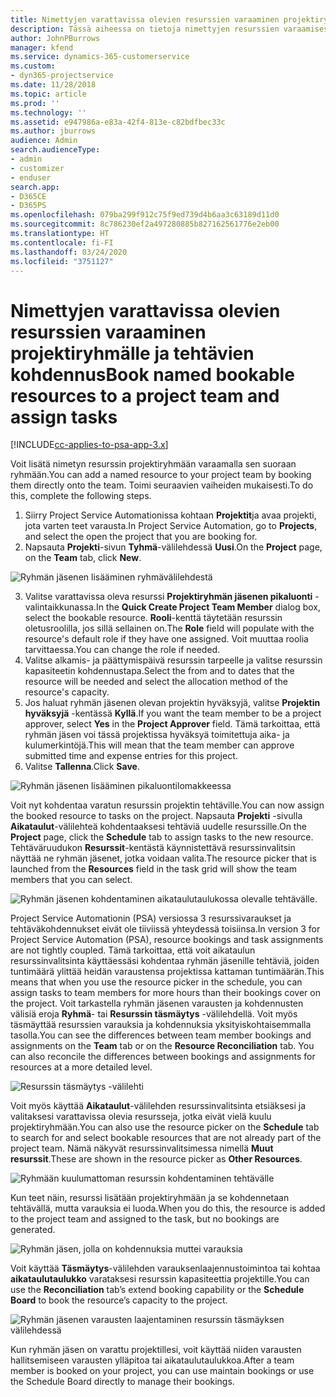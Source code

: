 ```yaml
---
title: Nimettyjen varattavissa olevien resurssien varaaminen projektiryhmälle ja tehtävien kohdennus
description: Tässä aiheessa on tietoja nimettyjen resurssien varaamisesta projektiryhmille ja niiden kohdentamisesta tehtäville.
author: JohnPBurrows
manager: kfend
ms.service: dynamics-365-customerservice
ms.custom:
- dyn365-projectservice
ms.date: 11/28/2018
ms.topic: article
ms.prod: ''
ms.technology: ''
ms.assetid: e947986a-e83a-42f4-813e-c82bdfbec33c
ms.author: jburrows
audience: Admin
search.audienceType:
- admin
- customizer
- enduser
search.app:
- D365CE
- D365PS
ms.openlocfilehash: 079ba299f912c75f9ed739d4b6aa3c63189d11d0
ms.sourcegitcommit: 8c786230ef2a497280885b827162561776e2eb00
ms.translationtype: HT
ms.contentlocale: fi-FI
ms.lasthandoff: 03/24/2020
ms.locfileid: "3751127"
---
```

# <a name="book-named-bookable-resources-to-a-project-team-and-assign-tasks"></a><span data-ttu-id="5075b-103">Nimettyjen varattavissa olevien resurssien varaaminen projektiryhmälle ja tehtävien kohdennus</span><span class="sxs-lookup"><span data-stu-id="5075b-103">Book named bookable resources to a project team and assign tasks</span></span> 

[!INCLUDE[cc-applies-to-psa-app-3.x](../includes/cc-applies-to-psa-app-3x.md)]

<span data-ttu-id="5075b-104">Voit lisätä nimetyn resurssin projektiryhmään varaamalla sen suoraan ryhmään.</span><span class="sxs-lookup"><span data-stu-id="5075b-104">You can  add a named resource to your project team by booking them directly onto the team.</span></span> <span data-ttu-id="5075b-105">Toimi seuraavien vaiheiden mukaisesti.</span><span class="sxs-lookup"><span data-stu-id="5075b-105">To do this, complete the following steps.</span></span>

1. <span data-ttu-id="5075b-106">Siirry Project Service Automationissa kohtaan **Projektit**ja avaa projekti, jota varten teet varausta.</span><span class="sxs-lookup"><span data-stu-id="5075b-106">In  Project Service Automation, go to **Projects**, and select the open the project that you are booking for.</span></span>
2. <span data-ttu-id="5075b-107">Napsauta **Projekti**-sivun **Tyhmä**-välilehdessä **Uusi**.</span><span class="sxs-lookup"><span data-stu-id="5075b-107">On the **Project** page, on the **Team** tab, click **New**.</span></span> 

![Ryhmän jäsenen lisääminen ryhmävälilehdestä](media/RM-how-to-1.png)

3. <span data-ttu-id="5075b-109">Valitse varattavissa oleva resurssi **Projektiryhmän jäsenen pikaluonti** -valintaikkunassa.</span><span class="sxs-lookup"><span data-stu-id="5075b-109">In the **Quick Create Project Team Member** dialog box, select the bookable resource.</span></span> <span data-ttu-id="5075b-110">**Rooli**-kenttä täytetään resurssin oletusroolilla, jos sillä sellainen on.</span><span class="sxs-lookup"><span data-stu-id="5075b-110">The **Role** field will populate with the resource's default role if they have one assigned.</span></span> <span data-ttu-id="5075b-111">Voit muuttaa roolia tarvittaessa.</span><span class="sxs-lookup"><span data-stu-id="5075b-111">You can change the role if needed.</span></span> 
4. <span data-ttu-id="5075b-112">Valitse alkamis- ja päättymispäivä resurssin tarpeelle ja valitse resurssin kapasiteetin kohdennustapa.</span><span class="sxs-lookup"><span data-stu-id="5075b-112">Select the from and to dates that the resource will be needed and select the allocation method of the resource's capacity.</span></span> 
5. <span data-ttu-id="5075b-113">Jos haluat ryhmän jäsenen olevan projektin hyväksyjä, valitse **Projektin hyväksyjä** -kentässä **Kyllä**.</span><span class="sxs-lookup"><span data-stu-id="5075b-113">If you want the team member to be a project approver, select **Yes** in the **Project Approver** field.</span></span> <span data-ttu-id="5075b-114">Tämä tarkoittaa, että ryhmän jäsen voi tässä projektissa hyväksyä toimitettuja aika- ja kulumerkintöjä.</span><span class="sxs-lookup"><span data-stu-id="5075b-114">This will mean that the team member can approve submitted time and expense entries for this project.</span></span> 
6. <span data-ttu-id="5075b-115">Valitse **Tallenna**.</span><span class="sxs-lookup"><span data-stu-id="5075b-115">Click **Save**.</span></span>

![Ryhmän jäsenen lisääminen pikaluontilomakkeessa](media/RM-how-to-2.png)


<span data-ttu-id="5075b-117">Voit nyt kohdentaa varatun resurssin projektin tehtäville.</span><span class="sxs-lookup"><span data-stu-id="5075b-117">You can now assign the booked resource to tasks on the project.</span></span> <span data-ttu-id="5075b-118">Napsauta **Projekti** -sivulla **Aikataulut**-välilehteä kohdentaaksesi tehtäviä uudelle resurssille.</span><span class="sxs-lookup"><span data-stu-id="5075b-118">On the **Project** page, click the **Schedule** tab to assign tasks to the new resource.</span></span> <span data-ttu-id="5075b-119">Tehtäväruudukon **Resurssit**-kentästä käynnistettävä resurssinvalitsin näyttää ne ryhmän jäsenet, jotka voidaan valita.</span><span class="sxs-lookup"><span data-stu-id="5075b-119">The resource picker that is launched from the **Resources** field in the task grid will show the team members that you can select.</span></span>

![Ryhmän jäsenen kohdentaminen aikataulutaulukossa olevalle tehtävälle.](media/RM-how-to-3.png)

<span data-ttu-id="5075b-121">Project Service Automationin (PSA) versiossa 3 resurssivaraukset ja tehtäväkohdennukset eivät ole tiiviissä yhteydessä toisiinsa.</span><span class="sxs-lookup"><span data-stu-id="5075b-121">In version 3 for Project Service Automation (PSA), resource bookings and task assignments are not tightly coupled.</span></span> <span data-ttu-id="5075b-122">Tämä tarkoittaa, että voit aikataulun resurssinvalitsinta käyttäessäsi kohdentaa ryhmän jäsenille tehtäviä, joiden tuntimäärä ylittää heidän varaustensa projektissa kattaman tuntimäärän.</span><span class="sxs-lookup"><span data-stu-id="5075b-122">This means that when you use the resource picker in the schedule, you can assign tasks to team members for more hours than their bookings cover on the project.</span></span>
<span data-ttu-id="5075b-123">Voit tarkastella ryhmän jäsenen varausten ja kohdennusten välisiä eroja **Ryhmä**- tai **Resurssin täsmäytys** -välilehdellä. Voit myös täsmäyttää resurssien varauksia ja kohdennuksia yksityiskohtaisemmalla tasolla.</span><span class="sxs-lookup"><span data-stu-id="5075b-123">You can see the differences between team member bookings and assignments on the **Team** tab or on the **Resource Reconciliation** tab. You can also reconcile the differences between bookings and assignments for resources at a more detailed level.</span></span>

![Resurssin täsmäytys -välilehti](media/RM-how-to-4.png)

<span data-ttu-id="5075b-125">Voit myös käyttää **Aikataulut**-välilehden resurssinvalitsinta etsiäksesi ja valitaksesi varattavissa olevia resursseja, jotka eivät vielä kuulu projektiryhmään.</span><span class="sxs-lookup"><span data-stu-id="5075b-125">You can also use the resource picker on the **Schedule** tab to search for and select bookable resources that are not already part of the project team.</span></span> <span data-ttu-id="5075b-126">Nämä näkyvät resurssinvalitsimessa nimellä **Muut resurssit**.</span><span class="sxs-lookup"><span data-stu-id="5075b-126">These are shown in the resource picker as **Other Resources**.</span></span>

![Ryhmään kuulumattoman resurssin kohdentaminen tehtävälle](media/RM-how-to-5.png)

<span data-ttu-id="5075b-128">Kun teet näin, resurssi lisätään projektiryhmään ja se kohdennetaan tehtävällä, mutta varauksia ei luoda.</span><span class="sxs-lookup"><span data-stu-id="5075b-128">When you do this, the resource is added to the project team and assigned to the task, but no bookings are generated.</span></span>

![Ryhmän jäsen, jolla on kohdennuksia muttei varauksia](media/RM-how-to-6.png)

<span data-ttu-id="5075b-130">Voit käyttää **Täsmäytys**-välilehden varauksenlaajennustoimintoa tai kohtaa **aikataulutaulukko** varataksesi resurssin kapasiteettia projektille.</span><span class="sxs-lookup"><span data-stu-id="5075b-130">You can use the **Reconciliation** tab’s extend booking capability or the **Schedule Board** to book the resource’s capacity to the project.</span></span>

![Ryhmän jäsenen varausten laajentaminen resurssin täsmäyksen välilehdessä](media/RM-how-to-7.png)

<span data-ttu-id="5075b-132">Kun ryhmän jäsen on varattu projektillesi, voit käyttää niiden varausten hallitsemiseen varausten ylläpitoa tai aikataulutaulukkoa.</span><span class="sxs-lookup"><span data-stu-id="5075b-132">After a team member is booked on your project, you can use maintain bookings or use the Schedule Board directly to manage their bookings.</span></span>
